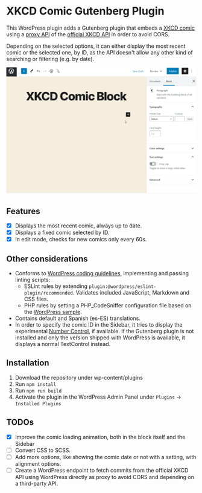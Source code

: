 # XKCD Comic Gutenberg Plugin

This WordPress plugin adds a Gutenberg plugin that embeds a [XKCD comic](https://xkcd.com/) using a [proxy API](https://xkcd.now.sh/) of the [official XKCD API](https://xkcd.com/json.html) in order to avoid CORS.

Depending on the selected options, it can either display the most recent comic or the selected one, by ID, as the API doesn't allow any other kind of searching or filtering (e.g. by date).

![How to use the block ][block-adding-gif]

[block-adding-gif]: docs/adding-block.gif "Block adding GIF"

## Features

- [x] Displays the most recent comic, always up to date.
- [x] Displays a fixed comic selected by ID.
- [x] In edit mode, checks for new comics only every 60s.

## Other considerations

- Conforms to [WordPress coding guidelines](https://developer.wordpress.org/block-editor/contributors/develop/coding-guidelines/), implementing and passing linting scripts:
    - ESLint rules by extending `plugin:@wordpress/eslint-plugin/recommended`. Validates included JavaScript, Markdown and CSS files.
    - PHP rules by setting a PHP_CodeSniffer configuration file based on the [WordPress sample](https://github.com/WordPress/WordPress-Coding-Standards/blob/develop/phpcs.xml.dist.sample).
- Contains default and Spanish (es-ES) translations.
- In order to specify the comic ID in the Sidebar, it tries to display the experimental [Number Control](https://developer.wordpress.org/block-editor/components/number-control/), if available. If the Gutenberg plugin is not installed and only the version shipped with WordPress is available, it displays a normal TextControl instead.

## Installation

1. Download the repository under wp-content/plugins
2. Run `npm install`
3. Run `npm run build`
4. Activate the plugin in the WordPress Admin Panel under `Plugins` -> `Installed Plugins`

## TODOs

- [x] Improve the comic loading animation, both in the block itself and the Sidebar
- [ ] Convert CSS to SCSS.
- [ ] Add more options, like showing the comic date or not with a setting, with alignment options.
- [ ] Create a WordPress endpoint to fetch commits from the official XKCD API using WordPress directly as proxy to avoid CORS and depending on a third-party API.

